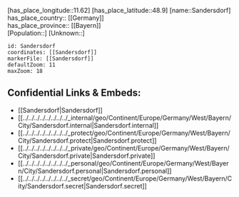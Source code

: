 ﻿---
location: [48.9,11.62] 
mapzoom: [7,12] 
mapmarker: city 
type: City
tags:
- geo/City


SpocWebEntityId: 33927
isDeleted: false
confidential: public

---
[has_place_longitude::11.62] 
[has_place_latitude::48.9] 
[name::Sandersdorf] 
has_place_country:: [[Germany]]  
has_place_province:: [[Bayern]]  
[Population::] 
[Unknown::] 


```leaflet
id: Sandersdorf
coordinates: [[Sandersdorf]] 
markerFile: [[Sandersdorf]] 
defaultZoom: 11 
maxZoom: 18
```


## Confidential Links & Embeds: 
- [[Sandersdorf|Sandersdorf]]  
- [[../../../../../../../../_internal/geo/Continent/Europe/Germany/West/Bayern/City/Sandersdorf.internal|Sandersdorf.internal]] 
- [[../../../../../../../../_protect/geo/Continent/Europe/Germany/West/Bayern/City/Sandersdorf.protect|Sandersdorf.protect]] 
- [[../../../../../../../../_private/geo/Continent/Europe/Germany/West/Bayern/City/Sandersdorf.private|Sandersdorf.private]] 
- [[../../../../../../../../_personal/geo/Continent/Europe/Germany/West/Bayern/City/Sandersdorf.personal|Sandersdorf.personal]] 
- [[../../../../../../../../_secret/geo/Continent/Europe/Germany/West/Bayern/City/Sandersdorf.secret|Sandersdorf.secret]] 
